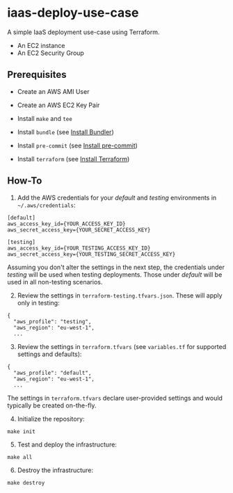 # iaas-deploy-use-case

A simple IaaS deployment use-case using Terraform.

- An EC2 instance
- An EC2 Security Group

## Prerequisites

- Create an AWS AMI User
- Create an AWS EC2 Key Pair

- Install `make` and `tee`
- Install `bundle` (see [Install Bundler](http://bundler.io/))
- Install `pre-commit` (see [Install pre-commit](https://pre-commit.com/#install))
- Install `terraform` (see [Install Terraform](https://www.terraform.io/intro/getting-started/install.html))

## How-To

1. Add the AWS credentials for your *default* and *testing* environments in `~/.aws/credentials`:

```
[default]
aws_access_key_id={YOUR_ACCESS_KEY_ID}
aws_secret_access_key={YOUR_SECRET_ACCESS_KEY}

[testing]
aws_access_key_id={YOUR_TESTING_ACCESS_KEY_ID}
aws_secret_access_key={YOUR_TESTING_SECRET_ACCESS_KEY}
```

Assuming you don't alter the settings in the next step, the credentials under *testing* will be used when testing deployments. Those under *default* will be used in all non-testing scenarios.

2. Review the settings in `terraform-testing.tfvars.json`. These will apply only in testing:

```
{
  "aws_profile": "testing",
  "aws_region": "eu-west-1",
  ...
```

3. Review the settings in `terraform.tfvars` (see `variables.tf` for supported settings and defaults):

```
{
  "aws_profile": "default",
  "aws_region": "eu-west-1",
  ...
```

The settings in `terraform.tfvars` declare user-provided settings and would typically be created on-the-fly.

4. Initialize the repository:

```
make init
```

5. Test and deploy the infrastructure:

```
make all
```

6. Destroy the infrastructure:

```
make destroy
```
